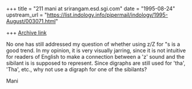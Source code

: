 +++
title = "211 mani at srirangam.esd.sgi.com"
date = "1995-08-24"
upstream_url = "https://list.indology.info/pipermail/indology/1995-August/003071.html"

+++
[Archive link](https://list.indology.info/pipermail/indology/1995-August/003071.html)

No one has still addressed my question of whether using
z/Z for "s is a good trend.  In my opinion, it is very
visually jarring, since it is not intuitive for readers
of English to make a connection between a 'z' sound and
the sibilant is is supposed to represent.  Since digraphs
are still used for 'tha', 'Tha', etc., why not use a 
digraph for one of the sibilants?

Mani





